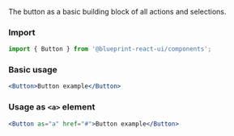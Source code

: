 The button as a basic building block of all actions and selections.

### Import
```jsx static
import { Button } from '@blueprint-react-ui/components';
```

### Basic usage
```jsx
<Button>Button example</Button>
```

### Usage as `<a>` element
```jsx
<Button as="a" href="#">Button example</Button>
```
